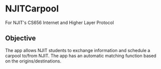 # NJITCarpool
For NJIT's CS656 Internet and Higher Layer Protocol

## Objective
The app allows NJIT students to exchange information and schedule a carpool to/from NJIT. The app has an automatic matching function based on the origins/destinations.
